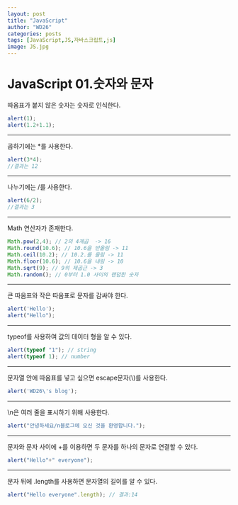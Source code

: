 ```yaml
---
layout: post
title: "JavaScript"
author: "WD26"
categories: posts
tags: [JavaScript,JS,자바스크립트,js]
image: JS.jpg
---
```


# JavaScript 01.숫자와 문자

따옴표가 붙지 않은 숫자는 숫자로 인식한다.
```javascript
alert(1);
alert(1.2+1.1);
```

_ _ _

곱하기에는 *를 사용한다.
```javascript
alert(3*4);
//결과는 12
```

_ _ _


나누기에는 /를 사용한다.
```javascript
alert(6/2);
//결과는 3
```

_ _ _


Math 연산자가 존재한다.
```javascript
Math.pow(2,4); // 2의 4제곱  -> 16
Math.round(10.6); // 10.6을 반올림 -> 11
Math.ceil(10.2); // 10.2.를 올림 -> 11
Math.floor(10.6); // 10.6을 내림 -> 10
Math.sqrt(9); // 9의 제곱근 -> 3
Math.random(); // 0부터 1.0 사이의 랜덤한 숫자
```

_ _ _


큰 따옴표와 작은 따옴표로 문자를 감싸야 한다.
```javascript
alert('Hello');
alert("Hello");
```

_ _ _


typeof를 사용하여 값의 데이터 형을 알 수 있다.
```javascript
alert(typeof "1"); // string
alert(typeof 1); // number
```

_ _ _


문자열 안에 따옴표를 넣고 싶으면 escape문자(\\)를 사용한다.
```javascript
alert('WD26\'s blog');
```

_ _ _


\\n은 여러 줄을 표시하기 위해 사용한다.
```javascript
alert("안녕하세요/n블로그에 오신 것을 환영합니다.");
```

_ _ _
문자와 문자 사이에 +를 이용하면 두 문자를 하나의 문자로 연결할 수 있다.
```javascript
alert("Hello"+" everyone");
```

_ _ _
문자 뒤에 .length를 사용하면 문자열의 길이를 알 수 있다.
```javascript
alert("Hello everyone".length); // 결과:14
```

